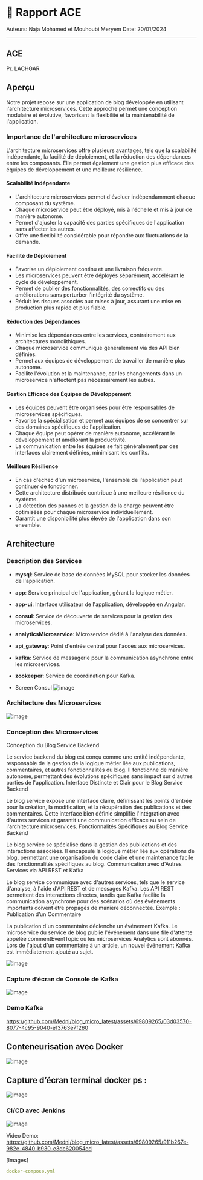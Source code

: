 # 🚀 Rapport ACE

Auteurs: Naja Mohamed et Mouhoubi Meryem
Date: 20/01/2024

---

## ACE
Pr. LACHGAR

## Aperçu
Notre projet repose sur une application de blog développée en utilisant l'architecture microservices. Cette approche permet une conception modulaire et évolutive, favorisant la flexibilité et la maintenabilité de l'application.

### Importance de l'architecture microservices
L'architecture microservices offre plusieurs avantages, tels que la scalabilité indépendante, la facilité de déploiement, et la réduction des dépendances entre les composants. Elle permet également une gestion plus efficace des équipes de développement et une meilleure résilience.

#### Scalabilité Indépendante
- L'architecture microservices permet d'évoluer indépendamment chaque composant du système.
- Chaque microservice peut être déployé, mis à l'échelle et mis à jour de manière autonome.
- Permet d'ajuster la capacité des parties spécifiques de l'application sans affecter les autres.
- Offre une flexibilité considérable pour répondre aux fluctuations de la demande.

#### Facilité de Déploiement
- Favorise un déploiement continu et une livraison fréquente.
- Les microservices peuvent être déployés séparément, accélérant le cycle de développement.
- Permet de publier des fonctionnalités, des correctifs ou des améliorations sans perturber l'intégrité du système.
- Réduit les risques associés aux mises à jour, assurant une mise en production plus rapide et plus fiable.

#### Réduction des Dépendances
- Minimise les dépendances entre les services, contrairement aux architectures monolithiques.
- Chaque microservice communique généralement via des API bien définies.
- Permet aux équipes de développement de travailler de manière plus autonome.
- Facilite l'évolution et la maintenance, car les changements dans un microservice n'affectent pas nécessairement les autres.

#### Gestion Efficace des Équipes de Développement
- Les équipes peuvent être organisées pour être responsables de microservices spécifiques.
- Favorise la spécialisation et permet aux équipes de se concentrer sur des domaines spécifiques de l'application.
- Chaque équipe peut opérer de manière autonome, accélérant le développement et améliorant la productivité.
- La communication entre les équipes se fait généralement par des interfaces clairement définies, minimisant les conflits.

#### Meilleure Résilience
- En cas d'échec d'un microservice, l'ensemble de l'application peut continuer de fonctionner.
- Cette architecture distribuée contribue à une meilleure résilience du système.
- La détection des pannes et la gestion de la charge peuvent être optimisées pour chaque microservice individuellement.
- Garantit une disponibilité plus élevée de l'application dans son ensemble.


## Architecture

### Description des Services
- **mysql**: Service de base de données MySQL pour stocker les données de l'application.
- **app**: Service principal de l'application, gérant la logique métier.
- **app-ui**: Interface utilisateur de l'application, développée en Angular.
- **consul**: Service de découverte de services pour la gestion des microservices.
- **analyticsMicroservice**: Microservice dédié à l'analyse des données.
- **api_gateway**: Point d'entrée central pour l'accès aux microservices.
- **kafka**: Service de messagerie pour la communication asynchrone entre les microservices.
- **zookeeper**: Service de coordination pour Kafka.

- Screen Consul
![image](https://github.com/Mednj/blog_micro_latest/assets/69809265/d0786f62-419a-4564-b400-0631cfd51369)


### Architecture des Microservices
![image](https://github.com/Mednj/blog_micro_latest/assets/69809265/5e6998ab-31a4-44da-8b61-31c12c9ce3ae)


### Conception des Microservices

Conception du Blog Service Backend

Le service backend du blog est conçu comme une entité indépendante, responsable de la gestion de la logique métier liée aux publications, commentaires, et autres fonctionnalités du blog.
Il fonctionne de manière autonome, permettant des évolutions spécifiques sans impact sur d'autres parties de l'application.
Interface Distincte et Clair pour le Blog Service Backend

Le blog service expose une interface claire, définissant les points d'entrée pour la création, la modification, et la récupération des publications et des commentaires.
Cette interface bien définie simplifie l'intégration avec d'autres services et garantit une communication efficace au sein de l'architecture microservices.
Fonctionnalités Spécifiques au Blog Service Backend

Le blog service se spécialise dans la gestion des publications et des interactions associées.
Il encapsule la logique métier liée aux opérations de blog, permettant une organisation du code claire et une maintenance facile des fonctionnalités spécifiques au blog.
Communication avec d'Autres Services via API REST et Kafka

Le blog service communique avec d'autres services, tels que le service d'analyse, à l'aide d'API REST et de messages Kafka.
Les API REST permettent des interactions directes, tandis que Kafka facilite la communication asynchrone pour des scénarios où des événements importants doivent être propagés de manière déconnectée.
Exemple : Publication d’un Commentaire

La publication d'un commentaire déclenche un événement Kafka.
Le microservice du service de blog publie l'événement dans une file d'attente appelée commentEventTopic où les microservices Analytics sont abonnés.
Lors de l'ajout d'un commentaire à un article, un nouvel événement Kafka est immédiatement ajouté au sujet.

![image](https://github.com/Mednj/blog_micro_latest/assets/69809265/f4fac001-e866-4bf2-98e2-d3acb797bc64)

### Capture d’écran de Console de Kafka
![image](https://github.com/Mednj/blog_micro_latest/assets/69809265/d39545fa-f3f7-49ed-a969-a8bd5b2e9ea4)

### Demo Kafka


https://github.com/Mednj/blog_micro_latest/assets/69809265/03d03570-8077-4c95-9040-e13763e7f260


## Conteneurisation avec Docker
![image](https://github.com/Mednj/blog_micro_latest/assets/69809265/fe86dcf7-194c-4c71-9879-7baae0ad909e)
## Capture d’écran terminal docker ps :
![image](https://github.com/Mednj/blog_micro_latest/assets/69809265/382adff9-550d-4aca-93e9-70fc7be695ba)

### CI/CD avec Jenkins
![image](https://github.com/Mednj/blog_micro_latest/assets/69809265/799caf04-76f9-48e5-b4d2-8500f52c31bc)

Video Demo:
https://github.com/Mednj/blog_micro_latest/assets/69809265/911b267e-982e-4840-b930-e3dc620054ed


[Images]

```yaml
docker-compose.yml
